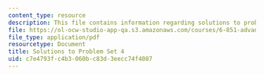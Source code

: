 ```yaml
---
content_type: resource
description: This file contains information regarding solutions to problem set 4.
file: https://ol-ocw-studio-app-qa.s3.amazonaws.com/courses/6-851-advanced-data-structures-spring-2012/c7e4793fc4b3060bc83d3eecc74f4087_MIT6_851S12_ps4sol.pdf
file_type: application/pdf
resourcetype: Document
title: Solutions to Problem Set 4
uid: c7e4793f-c4b3-060b-c83d-3eecc74f4087
---
```

